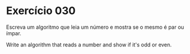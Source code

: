 # Exercício 030
Escreva um algoritmo que leia um número e mostra se o mesmo é par ou ímpar.

Write an algorithm that reads a number and show if it's odd or even.